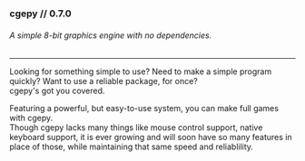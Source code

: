 ### cgepy // 0.7.0
###### A simple 8-bit graphics engine with no dependencies.
***
Looking for something simple to use? Need to make a simple program quickly? Want to use a reliable package, for once?\
cgepy's got you covered.

Featuring a powerful, but easy-to-use system, you can make full games with cgepy.\
Though cgepy lacks many things like mouse control support, native keyboard support, it is ever growing and will soon have so many features in place of those, while maintaining that same speed and reliablility.
